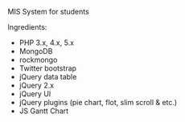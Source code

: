 MIS System for students

Ingredients:

- PHP 3.x, 4.x, 5.x
- MongoDB
- rockmongo
- Twitter bootstrap
- jQuery data table
- jQuery 2.x
- jQuery UI
- jQuery plugins (pie chart, flot, slim scroll & etc.)
- JS Gantt Chart
